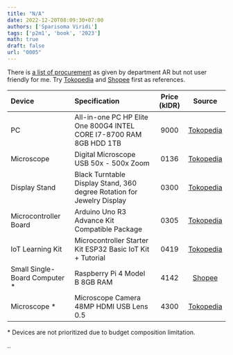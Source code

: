 ```yaml
---
title: "N/A"
date: 2022-12-20T08:09:30+07:00
authors: ['Sparisoma Viridi']
tags: ['p2m1', 'book', '2023']
math: true
draft: false
url: "0005"
---
```


There is [a list of procurement](http://sispran.itb.ac.id/mastersispran/masterpbjm/view_OF_DataMasterItem_PR/0) as given by department AR but not user friendly for me. Try [Tokopedia](https://www.tokopedia.com/) and [Shopee](https://shopee.co.id/) first as references.

Device | Specification | Price (kIDR) | Source
:- | :- | :-: | :-:
PC | All-in-one PC HP Elite One 800G4 INTEL CORE I7-8700 RAM 8GB HDD 1TB | 9000 | [Tokopedia](https://www.tokopedia.com/vicomelektronic/pc-all-in-one-hp-elite-one-800g4-intel-core-i7-8700-ram-8gb-hdd-1tb)
Microscope | Digital Microscope USB 50x - 500x Zoom | 0136 |  [Tokopedia](https://www.tokopedia.com/efst/microscope-digital-usb-50x-500x-zoom-camera-mikroskop-komponen-hp)
Display Stand | Black Turntable Display Stand, 360 degree Rotation for Jewelry Display | 0300 | [Tokopedia](https://www.tokopedia.com/zavashop/black-turntable-display-stand-360-degree-rotation-for-jewelry-display)
Microcontroller Board | Arduino Uno R3 Advance Kit Compatible Package | 0305 | [Tokopedia](https://www.tokopedia.com/tokoraspberry/arduino-uno-r3-paket-advance-kit-compatible)
IoT Learning Kit | Microcontroller Starter Kit ESP32 Basic IoT Kit + Tutorial | 0419 | [Tokopedia](https://www.tokopedia.com/monsterchip-indonesia/mc-kit-starter-esp32-basic-iot-kit-pembelajaran-esp32-plus-tutorial)
Small Single-Board Computer \* | Raspberry Pi 4 Model B 8GB RAM | 4142 | [Shopee](https://shopee.co.id/Paket-Hemat-Raspberry-Pi-4-Raspberry-Pi4-Model-B-8GB-RAM-i.27499686.2925844303)
Microscope \* | Microscope Camera 48MP HDMI USB Lens 0.5 | 4300 | [Tokopedia](https://www.tokopedia.com/dinamika/kamera-mikroskop-48mp-hdmi-usb-kam-lens-0-5)

\* Devices are not prioritized due to budget composition limitation.

..
